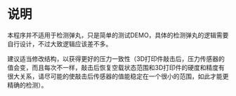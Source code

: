

# 说明

本程序并不适用于检测弹丸，只是简单的测试DEMO，具体的检测弹丸的逻辑需要自行设计，不过大致逻辑应该差不多。

建议适当修改结构，以获得更好的压力一致性（3D打印件敲击后，压力传感器的值会变，而且每次不一样，敲击后恢复空载状态范围和3D打印件的硬度和精度有很大关系，请尽可能的使敲击后传感器的值能稳定在一个很小的范围，如此才能更精确的检测）。